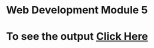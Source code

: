 # Web Development Module 5

# To see the output [Click Here](https://alvarovillalbaa.github.io/HTML-CSS-JS-for-Web-Developers/Assignments/Module%205/index.html)
